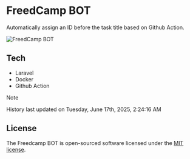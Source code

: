 # FreedCamp BOT

Automatically assign an ID before the task title based on Github Action.

![FreedCamp BOT](https://repository-images.githubusercontent.com/737932867/7d34798b-2680-471c-b089-a78a718d3d6a)

## Tech

- Laravel
- Docker
- Github Action

> [!NOTE]  
> History last updated on Tuesday, June 17th, 2025, 2:24:16 AM

## License

The Freedcamp BOT is open-sourced software licensed under the [MIT license](https://opensource.org/licenses/MIT).
